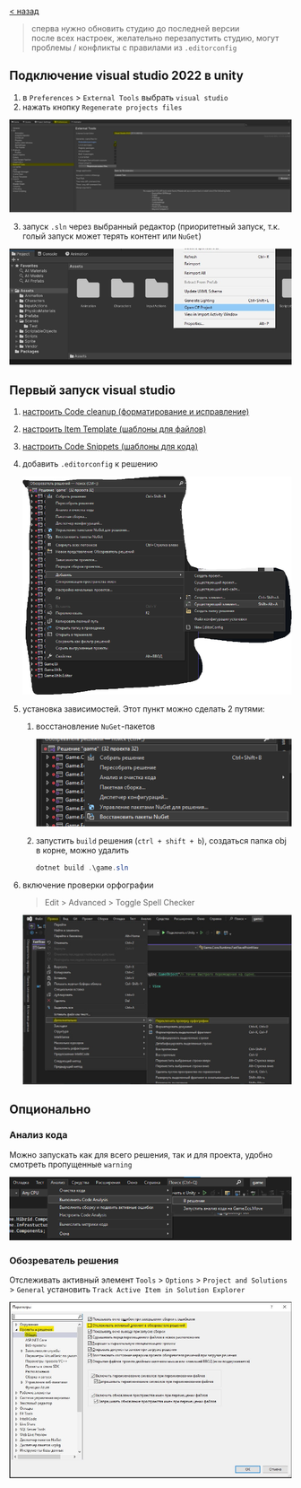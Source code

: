 [< назад][0]

> сперва нужно обновить студию до последней версии  
> после всех настроек, желательно перезапустить студию, могут проблемы / конфликты с правилами из `.editorconfig`

## Подключение visual studio 2022 в unity

1.  в `Preferences` > `External Tools` выбрать `visual studio`
2.  нажать кнопку `Regenerate projects files`

![image][1]

3.  запуск `.sln` через выбранный редактор (приоритетный запуск, т.к. голый запуск может терять контент или `NuGet`)

![image][2]

## Первый запуск visual studio

1.  [настроить Code cleanup (форматирование и исправление)][3]
2.  [настроить Item Template (шаблоны для файлов)][4]
3.  [настроить Code Snippets (шаблоны для кода)][5]
4.  добавить `.editorconfig` к решению

    ![image][6]

5.  установка зависимостей. Этот пункт можно сделать 2 путями:

    1. восстановление `NuGet`-пакетов

       ![image][7]

    2. запустить `build` решения (`ctrl + shift + b`), создаться папка obj в корне, можно удалить

       ```PowerShell
       dotnet build .\game.sln
       ```

6.  включение проверки орфографии

    > Edit > Advanced > Toggle Spell Checker

    ![image][8]

## Опционально

### Анализ кода

Можно запускать как для всего решения, так и для проекта, удобно смотреть пропущенные `warning`

![image][9]

### Обозреватель решения

Отслеживать активный элемент
`Tools` > `Options` > `Project and Solutions` > `General` установить `Track Active Item in Solution Explorer`

![image][10]

[0]: ../../README.md
[1]: ../../Resources/first-start-unity-external-tools.jpg
[2]: ../../Resources/first-start-unity-open-sln.jpg
[3]: ./0.%20Code%20cleanup.md
[4]: ./1.%20Item%20Template.md
[5]: ./2.%20Code%20Snippets.md
[6]: ../../Resources/first-start-sln-add-editorconfig.png
[7]: ../../Resources/visual-studio-restore-nuget.png
[8]: ../../Resources/first-start-toggle-spell-checker.jpg
[9]: ../../Resources/first-start-analysis.png
[10]: ../../Resources/track-active-item-explorer-solution.jpg
